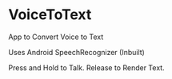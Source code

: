 # VoiceToText
App to Convert Voice to Text

Uses Android SpeechRecognizer (Inbuilt)

Press and Hold to Talk.
Release to Render Text.
